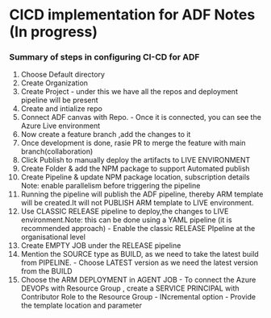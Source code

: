 # CICD implementation for ADF Notes (In progress)

### Summary of steps in configuring  CI-CD for ADF
1. Choose  Default directory
2. Create Organization
3. Create  Project  - under this we have all the  repos and deployment pipeline will  be present
4. Create and intialize repo
5. Connect ADF canvas with Repo.
        - Once it is connected, you can see the Azure Live environment
6. Now create a feature branch ,add the changes to  it
7. Once development is done, rasie PR to merge the feature with main branch(collaboration)
8. Click Publish to manually deploy the artifacts to LIVE ENVIRONMENT
9. Create Folder & add the NPM package to support Automated publish
10. Create Pipeline & update NPM package location, subscription details
      Note: enable parallelism before triggering the pipeline
11. Running the pipeline will publish the ADF pipeline, thereby ARM template will be created.It will not PUBLISH ARM template
     to LIVE environment.
12. Use CLASSIC RELEASE pipeline to deploy,the changes to LIVE environment.Note: this can be done using a YAML pipeline (it is recommended approach)
        - Enable the classic RELEASE PIpeline at the organisational level
13. Create EMPTY JOB under the RELEASE pipeline
14. Mention the SOURCE type as BUILD, as we need to take the latest build  from PIPELINE.
          - Choose LATEST version as we need the latest version from the BUILD
15. Choose the ARM DEPLOYMENT in AGENT JOB
          - To connect the Azure DEVOPs with Resource Group , create a  SERVICE PRINCIPAL with Contributor Role to the Resource Group
          - INcremental option
          - Provide the template location and parameter
